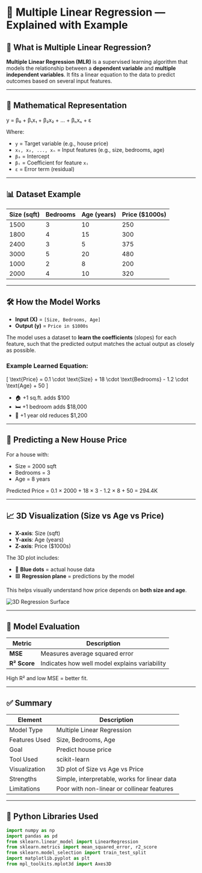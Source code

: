 # 🧠 Multiple Linear Regression — Explained with Example

## 📘 What is Multiple Linear Regression?

**Multiple Linear Regression (MLR)** is a supervised learning algorithm that models the relationship between a **dependent variable** and **multiple independent variables**. It fits a linear equation to the data to predict outcomes based on several input features.

---

## 📐 Mathematical Representation

y = β₀ + β₁x₁ + β₂x₂ + ... + βₙxₙ + ε

Where:
- `y` = Target variable (e.g., house price)
- `x₁, x₂, ..., xₙ` = Input features (e.g., size, bedrooms, age)
- `β₀` = Intercept
- `βᵢ` = Coefficient for feature `xᵢ`
- `ε` = Error term (residual)

---

## 📊 Dataset Example

| Size (sqft) | Bedrooms | Age (years) | Price ($1000s) |
|-------------|----------|-------------|----------------|
| 1500        | 3        | 10          | 250            |
| 1800        | 4        | 15          | 300            |
| 2400        | 3        | 5           | 375            |
| 3000        | 5        | 20          | 480            |
| 1000        | 2        | 8           | 200            |
| 2000        | 4        | 10          | 320            |

---

## 🛠️ How the Model Works

- **Input (X)** = `[Size, Bedrooms, Age]`
- **Output (y)** = `Price in $1000s`

The model uses a dataset to **learn the coefficients** (slopes) for each feature, such that the predicted output matches the actual output as closely as possible.

### Example Learned Equation:

\[
\text{Price} = 0.1 \cdot \text{Size} + 18 \cdot \text{Bedrooms} - 1.2 \cdot \text{Age} + 50
\]

- 🏠 +1 sq.ft. adds $100
- 🛏️ +1 bedroom adds $18,000
- 🧓 +1 year old reduces $1,200

---

## 🔮 Predicting a New House Price

For a house with:
- Size = 2000 sqft
- Bedrooms = 3
- Age = 8 years

Predicted Price = 0.1 × 2000 + 18 × 3 - 1.2 × 8 + 50 = 294.4K

---

## 📈 3D Visualization (Size vs Age vs Price)

- **X-axis**: Size (sqft)  
- **Y-axis**: Age (years)  
- **Z-axis**: Price ($1000s)

The 3D plot includes:
- 🔵 **Blue dots** = actual house data
- 🟩 **Regression plane** = predictions by the model

This helps visually understand how price depends on **both size and age**.

![3D Regression Surface](/images/output.png)

---

## 🧪 Model Evaluation

| Metric           | Description                                      |
|------------------|--------------------------------------------------|
| **MSE**          | Measures average squared error                   |
| **R² Score**     | Indicates how well model explains variability    |

High R² and low MSE = better fit.

---

## ✅ Summary

| Element               | Description                                      |
|------------------------|--------------------------------------------------|
| Model Type             | Multiple Linear Regression                       |
| Features Used          | Size, Bedrooms, Age                              |
| Goal                   | Predict house price                              |
| Tool Used              | scikit-learn                                     |
| Visualization          | 3D plot of Size vs Age vs Price                  |
| Strengths              | Simple, interpretable, works for linear data     |
| Limitations            | Poor with non-linear or collinear features       |

---

## 🧰 Python Libraries Used

```python
import numpy as np
import pandas as pd
from sklearn.linear_model import LinearRegression
from sklearn.metrics import mean_squared_error, r2_score
from sklearn.model_selection import train_test_split
import matplotlib.pyplot as plt
from mpl_toolkits.mplot3d import Axes3D

